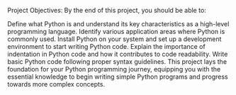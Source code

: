 Project Objectives:
By the end of this project, you should be able to:

Define what Python is and understand its key characteristics as a high-level programming language.
Identify various application areas where Python is commonly used.
Install Python on your system and set up a development environment to start writing Python code.
Explain the importance of indentation in Python code and how it contributes to code readability.
Write basic Python code following proper syntax guidelines.
This project lays the foundation for your Python programming journey, equipping you with the essential knowledge to begin writing simple Python programs and progress towards more complex concepts.
